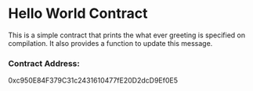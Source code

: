 # Hello World Contract

This is a simple contract that prints the what ever greeting is specified on compilation. It also provides a function to update this message.

### Contract Address:
0xc950E84F379C31c2431610477fE20D2dcD9Ef0E5
